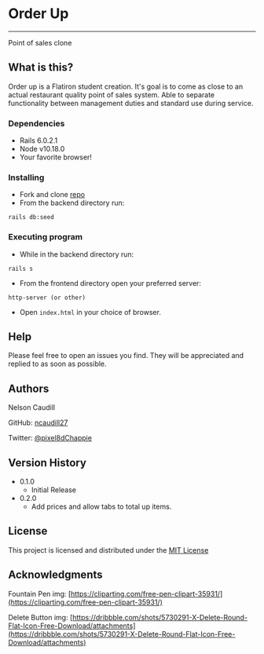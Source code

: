 # Order Up
___
Point of sales clone

## What is this?

Order up is a Flatiron student creation. It's goal is to come as close to an actual restaurant quality point of sales system. Able to separate functionality between management duties and standard use during service.

### Dependencies
* Rails 6.0.2.1
* Node v10.18.0
* Your favorite browser!

### Installing

* Fork and clone [repo](https://github.com/ncaudill27/service)
* From the backend directory run:
```
rails db:seed
```
### Executing program

* While in the backend directory run:
```
rails s
```
* From the frontend directory open your preferred server:
```
http-server (or other)
```
* Open `index.html` in your choice of browser.

## Help
Please feel free to open an issues you find. They will be appreciated and replied to as soon as possible.

## Authors
Nelson Caudill

GitHub: [ncaudill27](https://github.com/ncaudill27)

Twitter: [@pixel8dChappie](https://twitter.com/pixel8dChappie)

## Version History

* 0.1.0
    * Initial Release
* 0.2.0
    * Add prices and allow tabs to total up items.

## License

This project is licensed and distributed under the [MIT License](https://opensource.org/licenses/MIT)

## Acknowledgments

Fountain Pen img: [https://cliparting.com/free-pen-clipart-35931/](https://cliparting.com/free-pen-clipart-35931/)

Delete Button img: [https://dribbble.com/shots/5730291-X-Delete-Round-Flat-Icon-Free-Download/attachments](https://dribbble.com/shots/5730291-X-Delete-Round-Flat-Icon-Free-Download/attachments)